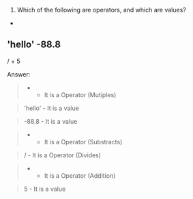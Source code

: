 1. Which of the following are operators, and which are values?

*
'hello'
-88.8
-
/
+
5

Answer:

> * - It is a Operator (Mutiples)

> 'hello' - It is a value

> -88.8 - It is a value

> - - It is a Operator (Substracts)

> / - It is a Operator (Divides)

> + - It is a Operator (Addition)

> 5 - It is a value
